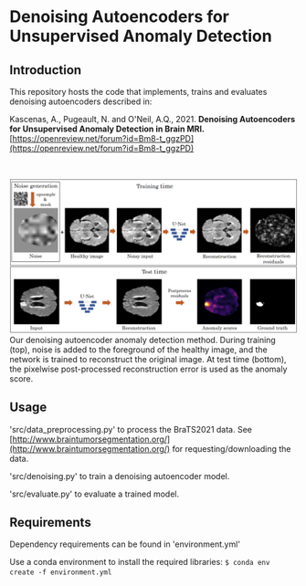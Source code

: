 # Denoising Autoencoders for Unsupervised Anomaly Detection

## Introduction

This repository hosts the code that implements, trains and evaluates denoising autoencoders described in:

Kascenas, A., Pugeault, N. and O'Neil, A.Q., 2021. **Denoising Autoencoders for Unsupervised Anomaly Detection in Brain MRI.**
[https://openreview.net/forum?id=Bm8-t_ggzPD](https://openreview.net/forum?id=Bm8-t_ggzPD)

&nbsp;

![DAE system diagram](images/system_diagram.png)
Our denoising autoencoder anomaly detection method. During training (top), noise is added to the foreground of the healthy image, and the network is trained to reconstruct the original image.
At test time (bottom), the pixelwise post-processed reconstruction error is used as the anomaly score.
## Usage

'src/data_preprocessing.py' to process the BraTS2021 data. See [http://www.braintumorsegmentation.org/](http://www.braintumorsegmentation.org/) for requesting/downloading the data.

'src/denoising.py' to train a denoising autoencoder model.

'src/evaluate.py' to evaluate a trained model.

## Requirements
Dependency requirements can be found in 'environment.yml'

Use a conda environment to install the required libraries:
`$ conda env create -f environment.yml`